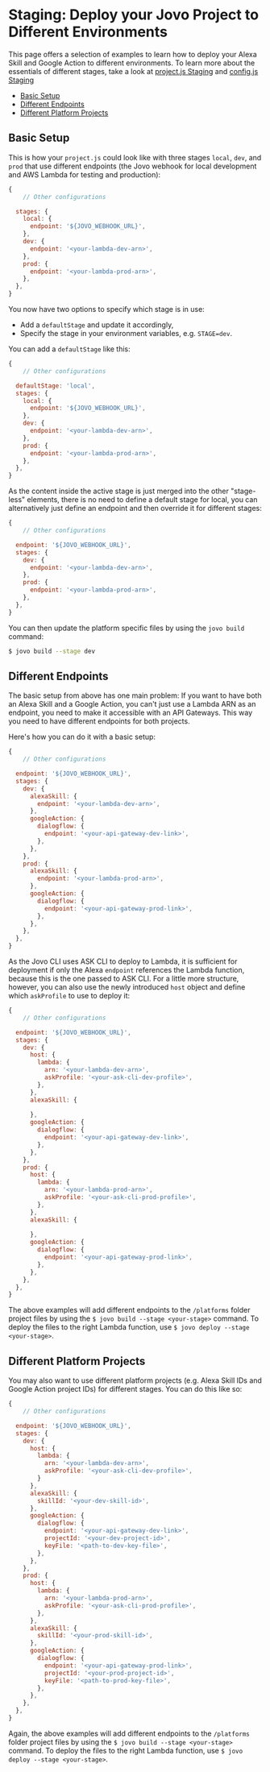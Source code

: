 # Staging: Deploy your Jovo Project to Different Environments

This page offers a selection of examples to learn how to deploy your Alexa Skill and Google Action to different environments. To learn more about the essentials of different stages, take a look at [project.js Staging](https://www.jovo.tech/docs/project-js#stages) and [config.js Staging](https://www.jovo.tech/docs/config-js#staging)

* [Basic Setup](#basic-setup)
* [Different Endpoints](#different-endpoints)
* [Different Platform Projects](#different-platform-projects)

## Basic Setup

This is how your `project.js` could look like with three stages `local`, `dev`, and `prod` that use different endpoints (the Jovo webhook for local development and AWS Lambda for testing and production):

```javascript
{
	// Other configurations

  stages: {
    local: {
      endpoint: '${JOVO_WEBHOOK_URL}',
    },
    dev: {
      endpoint: '<your-lambda-dev-arn>',
    },
    prod: {
      endpoint: '<your-lambda-prod-arn>',
    },
  },
}
```

You now have two options to specify which stage is in use:

* Add a `defaultStage` and update it accordingly, 
* Specify the stage in your environment variables, e.g. `STAGE=dev`.

You can add a `defaultStage` like this:

```javascript
{
	// Other configurations

  defaultStage: 'local',
  stages: {
    local: {
      endpoint: '${JOVO_WEBHOOK_URL}',
    },
    dev: {
      endpoint: '<your-lambda-dev-arn>',
    },
    prod: {
      endpoint: '<your-lambda-prod-arn>',
    },
  },
}
```

As the content inside the active stage is just merged into the other "stage-less" elements, there is no need to define a default stage for local, you can alternatively just define an endpoint and then override it for different stages:

```javascript
{
	// Other configurations

  endpoint: '${JOVO_WEBHOOK_URL}',
  stages: {
    dev: {
      endpoint: '<your-lambda-dev-arn>',
    },
    prod: {
      endpoint: '<your-lambda-prod-arn>',
    },
  },
}
```

You can then update the platform specific files by using the `jovo build` command:

```sh
$ jovo build --stage dev
```

## Different Endpoints

The basic setup from above has one main problem: If you want to have both an Alexa Skill and a Google Action, you can't just use a Lambda ARN as an endpoint, you need to make it accessible with an API Gateways. This way you need to have different endpoints for both projects.

Here's how you can do it with a basic setup:

```javascript
{
	// Other configurations

  endpoint: '${JOVO_WEBHOOK_URL}',
  stages: {
    dev: {
      alexaSkill: {
        endpoint: '<your-lambda-dev-arn>',
      },
      googleAction: {
        dialogflow: {
          endpoint: '<your-api-gateway-dev-link>',
        },
      },
    },
    prod: {
      alexaSkill: {
        endpoint: '<your-lambda-prod-arn>',
      },
      googleAction: {
        dialogflow: {
          endpoint: '<your-api-gateway-prod-link>',
        },
      },
    },
  },
}
```
As the Jovo CLI uses ASK CLI to deploy to Lambda, it is sufficient for deployment if only the Alexa `endpoint` references the Lambda function, because this is the one passed to ASK CLI. For a little more structure, however, you can also use the newly introduced `host` object and define which `askProfile` to use to deploy it:

```javascript
{
	// Other configurations

  endpoint: '${JOVO_WEBHOOK_URL}',
  stages: {
    dev: {
      host: {
        lambda: {
          arn: '<your-lambda-dev-arn>',
          askProfile: '<your-ask-cli-dev-profile>',
        },
      },
      alexaSkill: {
        
      },
      googleAction: {
        dialogflow: {
          endpoint: '<your-api-gateway-dev-link>',
        },
      },
    },
    prod: {
      host: {
        lambda: {
          arn: '<your-lambda-prod-arn>',
          askProfile: '<your-ask-cli-prod-profile>',
        },
      },
      alexaSkill: {
        
      },
      googleAction: {
        dialogflow: {
          endpoint: '<your-api-gateway-prod-link>',
        },
      },
    },
  },
}
```

The above examples will add different endpoints to the `/platforms` folder project files by using the `$ jovo build --stage <your-stage>` command. To deploy the files to the right Lambda function, use `$ jovo deploy --stage <your-stage>`.

## Different Platform Projects

You may also want to use different platform projects (e.g. Alexa Skill IDs and Google Action project IDs) for different stages. You can do this like so:

```javascript
{
	// Other configurations

  endpoint: '${JOVO_WEBHOOK_URL}',
  stages: {
    dev: {
      host: {
        lambda: {
          arn: '<your-lambda-dev-arn>',
          askProfile: '<your-ask-cli-dev-profile>',
        }
      },
      alexaSkill: {
        skillId: '<your-dev-skill-id>',
      },
      googleAction: {
        dialogflow: {
          endpoint: '<your-api-gateway-dev-link>',
          projectId: '<your-dev-project-id>',
          keyFile: '<path-to-dev-key-file>',
        },
      },
    },
    prod: {
      host: {
        lambda: {
          arn: '<your-lambda-prod-arn>',
          askProfile: '<your-ask-cli-prod-profile>',
        },
      },
      alexaSkill: {
        skillId: '<your-prod-skill-id>',
      },
      googleAction: {
        dialogflow: {
          endpoint: '<your-api-gateway-prod-link>',
          projectId: '<your-prod-project-id>',
          keyFile: '<path-to-prod-key-file>',
        },
      },
    },
  },
}
```

Again, the above examples will add different endpoints to the `/platforms` folder project files by using the `$ jovo build --stage <your-stage>` command. To deploy the files to the right Lambda function, use `$ jovo deploy --stage <your-stage>`.

<!--[metadata]: { "description": "Learn how to deploy your Alexa Skill and Google Action to different environments", "author": "jan-koenig", "tags": "Staging, Deployment" }-->
